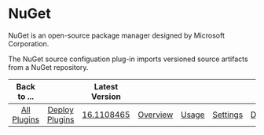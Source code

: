 
# NuGet

NuGet is an open-source package manager designed by Microsoft Corporation.

The NuGet source configuation plug-in imports versioned source artifacts from a NuGet repository.


|Back to ...||Latest Version|||||
| :---: | :---: | :---: | :---: | :---: | :---: | :---: |
|[All Plugins](../../index.md)|[Deploy Plugins](../README.md)|[16.1108465](https://raw.githubusercontent.com/UrbanCode/IBM-UCD-PLUGINS/main/files/nuget-source-config/nuget-source-config-16.1108465.zip)|[Overview](overview.md)|[Usage](usage.md)|[Settings](settings.md)|[Downloads](downloads.md)|
